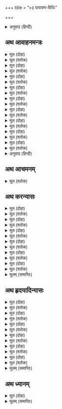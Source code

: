 +++
title = "०३ पारायण-विधिः"

+++


<details><summary>अनुवाद (हिन्दी)</summary>

श्रीरामचरितमानसाचे विधिपूर्वक पारायण करणाऱ्या भक्तांनी पारायणापूर्वी श्रीतुलसीदास, श्रीवाल्मीकी, श्रीशिव आणि श्रीहनुमान यांचे आवाहन व पूजन केल्यावर तिन्ही भावांसह श्रीसीताराम यांचे आवाहन, षोडशोपचार पूजन आणि ध्यान करावे. त्यानंतर पाठ करण्यास प्रारंभ करावा. त्या सर्वांचे पूजन व ध्यान यांचे मंत्र क्रमशः खाली दिले आहेत.
</details>

## अथ आवाहनमन्त्रः


<details><summary>मूल (दोहा)</summary>

तुलसीक नमस्तुभ्यमिहागच्छ शुचिव्रत।  
र्नैऋत्य उपविश्येदं पूजनं प्रतिगृह्यताम्॥ १॥
</details>

<details><summary>मूल (श्लोक)</summary>

ॐ तुलसीदासाय नमः।
</details>

<details><summary>मूल (दोहा)</summary>

श्रीवाल्मीक नमस्तुभ्यमिहागच्छ शुभप्रद।  
उत्तरपूर्वयोर्मध्ये तिष्ठ गृह्णीष्व मेऽर्चनम्॥२॥
</details>

<details><summary>मूल (श्लोक)</summary>

ॐ वाल्मीकाय नमः।
</details>

<details><summary>मूल (दोहा)</summary>

गौरीपते नमस्तुभ्यमिहागच्छ महेश्वर।  
पूर्वदक्षिणयोर्मध्ये तिष्ठ पूजां गृहाण मे॥ ३॥
</details>

<details><summary>मूल (श्लोक)</summary>

ॐ गौरीपतये नमः।
</details>

<details><summary>मूल (दोहा)</summary>

श्रीलक्ष्मण नमस्तुभ्यमिहागच्छ सहप्रियः।  
याम्यभागे समातिष्ठ पूजनं संगृहाण मे॥ ४॥
</details>

<details><summary>मूल (श्लोक)</summary>

ॐ सपत्नीकाय लक्ष्मणाय नमः।
</details>

<details><summary>मूल (दोहा)</summary>

श्रीशत्रुघ्न नमस्तुभ्यमिहागच्छ सहप्रियः।  
पीठस्य पश्चिमे भागे पूजनं स्वीकुरुष्व मे॥ ५॥
</details>

<details><summary>मूल (श्लोक)</summary>

ॐ सपत्नीकाय शत्रुघ्नाय नमः।
</details>

<details><summary>मूल (दोहा)</summary>

श्रीभरत नमस्तुभ्यमिहागच्छ सहप्रियः।  
पीठकस्योत्तरे भागे तिष्ठ पूजां गृहाण मे॥ ६॥
</details>

<details><summary>मूल (श्लोक)</summary>

ॐ सपत्नीकाय भरताय नमः।
</details>

<details><summary>मूल (दोहा)</summary>

श्रीहनुमन्नमस्तुभ्यमिहागच्छ कृपानिधे।  
पूर्वभागे समातिष्ठ पूजनं स्वीकुरु प्रभो॥ ७॥
</details>

<details><summary>मूल (श्लोक)</summary>

ॐ हनुमते नमः।
</details>

<details><summary>मूल (दोहा)</summary>

अथ प्रधानपूजा च कर्तव्या विधिपूर्वकम्।  
पुष्पाञ्जलिं गृहीत्वा तु ध्यानं कुर्यात्परस्य च॥ ८॥  
रक्ताम्भोजदलाभिरामनयनं पीताम्बरालङ्कृतं  
श्यामाङ्गं द्विभुजं प्रसन्नवदनं श्रीसीतया शोभितम्।  
कारुण्यामृतसागरं प्रियगणैर्भ्रात्रादिभिर्भावितं  
वन्दे विष्णुशिवादिसेव्यमनिशं भक्तेष्टसिद्धिप्रदम्॥ ९॥  
आगच्छ जानकीनाथ जानक्या सह राघव।  
गृहाण मम पूजां च वायुपुत्रादिभिर्युतः॥ १०॥
</details>

<details><summary>मूल (श्लोक)</summary>

इत्यावाहनम्
</details>

<details><summary>मूल (दोहा)</summary>

सुवर्णरचितं राम दिव्यास्तरणशोभितम्।  
आसनं हि मया दत्तं गृहाण मणिचित्रितम्॥ ११॥
</details>

<details><summary>मूल (श्लोक)</summary>

इति षोडशोपचारैः पूजयेत्
</details>

<details><summary>अनुवाद (हिन्दी)</summary>

ॐ अस्य श्रीमन्मानसरामायणश्रीरामचरितस्य श्रीशिवकाकभुशुण्डियाज्ञवल्क्यगोस्वामितुलसीदासा ऋषयः। श्रीसीतारामो देवता। श्रीरामनाम बीजं। भवरोगहरी भक्तिः शक्तिः। मम नियन्त्रिताशेषविघ्नतया श्रीसीतारामप्रीतिपूर्वकसकलमनोरथसिद्धॺर्थं पाठे विनियोगः।
</details>

## अथ आचमनम्


<details><summary>मूल (श्लोक)</summary>

श्रीसीतारामाभ्यां नमः। श्रीरामचन्द्राय नमः। श्रीरामभद्राय नमः।  
इति मन्त्रत्रितयेन आचमनं कुर्यात्। श्रीयुगलबीजमन्त्रेण प्राणायामं कुर्यात्॥
</details>

## अथ करन्यासः


<details><summary>मूल (दोहा)</summary>

जग मंगल गुन ग्राम राम के।  
दानि मुकुति धन धरम धाम के॥
</details>

<details><summary>मूल (श्लोक)</summary>

अङ्गुष्ठाभ्यां नमः।
</details>

<details><summary>मूल (दोहा)</summary>

राम राम कहि जे जमुहाहीं।  
तिन्हहि न पापपुंज समुहाहीं॥
</details>

<details><summary>मूल (श्लोक)</summary>

तर्जनीभ्यां नमः।
</details>

<details><summary>मूल (दोहा)</summary>

राम सकल नामन्ह ते अधिका।  
होउ नाथ अघ खग गन बधिका॥
</details>

<details><summary>मूल (श्लोक)</summary>

मध्यमाभ्यां नमः।
</details>

<details><summary>मूल (दोहा)</summary>

उमा दारु जोषित की नाईं।  
सबहि नचावत रामु गोसाईं॥
</details>

<details><summary>मूल (श्लोक)</summary>

अनामिकाभ्यां नमः।
</details>

<details><summary>मूल (दोहा)</summary>

सनमुख होइ जीव मोहि जबहीं।  
जन्म कोटि अघ नासहिं तबहीं॥
</details>

<details><summary>मूल (श्लोक)</summary>

कनिष्ठिकाभ्यां नमः।
</details>

<details><summary>मूल (दोहा)</summary>

मामभिरक्षय रघुकुलनायक।  
धृत बर चाप रुचिर कर सायक॥
</details>

<details><summary>मूल (श्लोक)</summary>

करतलकरपृष्ठाभ्यां नमः।
</details>

<details><summary>मूलम् (समाप्तिः)</summary>

इति करन्यासः
</details>

## अथ हृदयादिन्यासः


<details><summary>मूल (दोहा)</summary>

जग मंगल गुन ग्राम राम के।  
दानि मुकुति धन धरम धाम के॥
</details>

<details><summary>मूल (श्लोक)</summary>

हृदयाय नमः।
</details>

<details><summary>मूल (दोहा)</summary>

राम राम कहि जे जमुहाहीं।  
तिन्हहि न पापपुंज समुहाहीं॥
</details>

<details><summary>मूल (श्लोक)</summary>

शिरसे स्वाहा।
</details>

<details><summary>मूल (दोहा)</summary>

राम सकल नामन्ह ते अधिका।  
होउ नाथ अघ खग गन बधिका॥
</details>

<details><summary>मूल (श्लोक)</summary>

शिखायै वषट्।
</details>

<details><summary>मूल (दोहा)</summary>

उमा दारु जोषित की नाईं।  
सबहि नचावत रामु गोसाईं॥
</details>

<details><summary>मूल (श्लोक)</summary>

कवचाय हुम्।
</details>

<details><summary>मूल (दोहा)</summary>

सनमुख होइ जीव मोहि जबहीं।  
जन्म कोटि अघ नासहिं तबहीं॥
</details>

<details><summary>मूल (श्लोक)</summary>

नेत्राभ्यां वौषट्।
</details>

<details><summary>मूल (दोहा)</summary>

मामभिरक्षय रघुकुलनायक।  
धृत बर चाप रुचिर कर सायक॥
</details>

<details><summary>मूल (श्लोक)</summary>

अस्त्राय फट्।
</details>

<details><summary>मूलम् (समाप्तिः)</summary>

इति हृदयादिन्यासः
</details>

## अथ ध्यानम्


<details><summary>मूल (दोहा)</summary>

मामवलोकय पंकजलोचन।  
कृपा बिलोकनि सोच बिमोचन॥  
नील तामरस स्याम काम अरि।  
हृदय कंज मकरंद मधुप हरि॥  
जातुधान बरूथ बल भंजन।  
मुनि सज्जन रंजन अघ गंजन॥  
भूसुर ससि नव बृंद बलाहक।  
असरन सरन दीन जन गाहक॥  
भुजबल बिपुल भार महि खंडित।  
खर दूषन बिराध बध पंडित॥  
रावनारि सुखरूप भूपबर।  
जय दसरथ कुल कुमुद सुधाकर॥  
सुजस पुरान बिदित निगमागम।  
गावत सुर मुनि संत समागम॥  
कारुनीक ब्यलीक मद खंडन।  
सब बिधि कुसल कोसला मंडन॥  
कलि मल मथन नाम ममताहन।  
तुलसिदास प्रभु पाहि प्रनत जन॥
</details>

<details><summary>मूलम् (समाप्तिः)</summary>

इति ध्यानम्
</details>

